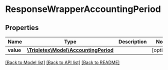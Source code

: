 # ResponseWrapperAccountingPeriod

## Properties
Name | Type | Description | Notes
------------ | ------------- | ------------- | -------------
**value** | [**\Tripletex\Model\AccountingPeriod**](AccountingPeriod.md) |  | [optional] 

[[Back to Model list]](../../README.md#documentation-for-models) [[Back to API list]](../../README.md#documentation-for-api-endpoints) [[Back to README]](../../README.md)

